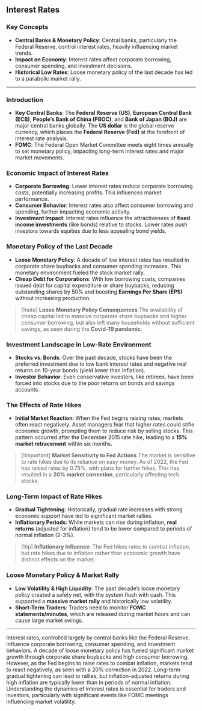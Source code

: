 ## Interest Rates

### Key Concepts
- **Central Banks & Monetary Policy**: Central banks, particularly the Federal Reserve, control interest rates, heavily influencing market trends.
- **Impact on Economy**: Interest rates affect corporate borrowing, consumer spending, and investment decisions. 
- **Historical Low Rates**: Loose monetary policy of the last decade has led to a parabolic market rally.

---
### Introduction
- **Key Central Banks**: The **Federal Reserve (US)**, **European Central Bank (ECB)**, **People’s Bank of China (PBOC)**, and **Bank of Japan (BOJ)** are major central banks globally. The **US dollar** is the global reserve currency, which places the **Federal Reserve (Fed)** at the forefront of interest rate analysis.
- **FOMC**: The Federal Open Market Committee meets eight times annually to set monetary policy, impacting long-term interest rates and major market movements.
### Economic Impact of Interest Rates
- **Corporate Borrowing**: Lower interest rates reduce corporate borrowing costs, potentially increasing profits. This influences market performance.
- **Consumer Behavior**: Interest rates also affect consumer borrowing and spending, further impacting economic activity.
- **Investment Impact**: Interest rates influence the attractiveness of **fixed income investments** (like bonds) relative to stocks. Lower rates push investors towards equities due to less appealing bond yields.
### Monetary Policy of the Last Decade
- **Loose Monetary Policy**: A decade of low interest rates has resulted in corporate share buybacks and consumer spending increases. This monetary environment fueled the stock market rally.
- **Cheap Debt for Corporations**: With low borrowing costs, companies issued debt for capital expenditure or share buybacks, reducing outstanding shares by 50% and boosting **Earnings Per Share (EPS)** without increasing production.

> [!note] **Loose Monetary Policy Consequences**
> The availability of cheap capital led to massive corporate share buybacks and higher consumer borrowing, but also left many households without sufficient savings, as seen during the **Covid-19 pandemic**.
### Investment Landscape in Low-Rate Environment
- **Stocks vs. Bonds**: Over the past decade, stocks have been the preferred investment due to low bank interest rates and negative real returns on 10-year bonds (yield lower than inflation).
- **Investor Behavior**: Even conservative investors, like retirees, have been forced into stocks due to the poor returns on bonds and savings accounts.
### The Effects of Rate Hikes
- **Initial Market Reaction**: When the Fed begins raising rates, markets often react negatively. Asset managers fear that higher rates could stifle economic growth, prompting them to reduce risk by selling stocks. This pattern occurred after the December 2015 rate hike, leading to a **15% market retracement** within six months.

> [!important] **Market Sensitivity to Fed Actions**
> The market is sensitive to rate hikes due to its reliance on easy money. As of 2022, the Fed has raised rates by 0.75%, with plans for further hikes. This has resulted in a **20% market correction**, particularly affecting tech stocks.
### Long-Term Impact of Rate Hikes
- **Gradual Tightening**: Historically, gradual rate increases with strong economic support have led to significant market rallies.
- **Inflationary Periods**: While markets can rise during inflation, **real returns** (adjusted for inflation) tend to be lower compared to periods of normal inflation (2-3%).

> [!tip] **Inflationary Influence**:
> The Fed hikes rates to combat inflation, but rate hikes due to inflation rather than economic growth have distinct effects on the market.
### Loose Monetary Policy & Market Rally
- **Low Volatility & High Liquidity**: The past decade’s loose monetary policy created a safety net, with the system flush with cash. This supported a **massive market rally** and historically low volatility.
- **Short-Term Traders**: Traders need to monitor **FOMC statements/minutes**, which are released during market hours and can cause large market swings.
---

Interest rates, controlled largely by central banks like the Federal Reserve, influence corporate borrowing, consumer spending, and investment behaviors. A decade of loose monetary policy has fueled significant market growth through corporate share buybacks and high consumer borrowing. However, as the Fed begins to raise rates to combat inflation, markets tend to react negatively, as seen with a 20% correction in 2022. Long-term gradual tightening can lead to rallies, but inflation-adjusted returns during high inflation are typically lower than in periods of normal inflation. Understanding the dynamics of interest rates is essential for traders and investors, particularly with significant events like FOMC meetings influencing market volatility.
